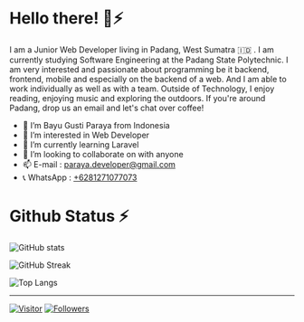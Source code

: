 # Hello there! 👋⚡

I am a Junior Web Developer living in Padang, West Sumatra :indonesia: . I am currently studying Software Engineering at the Padang State Polytechnic. I am very interested and passionate about programming be it backend, frontend, mobile and especially on the backend of a web. And I am able to work individually as well as with a team. Outside of Technology, I enjoy reading, enjoying music and exploring the outdoors. If you're around Padang, drop us an email and let's chat over coffee!

- 👋 I’m Bayu Gusti Paraya from Indonesia 
- 👀 I’m interested in Web Developer
- 🌱 I’m currently learning Laravel
- 💞️ I’m looking to collaborate on with anyone
- 📫 E-mail : [paraya.developer@gmail.com](mailto:paraya.developer@gmail.com)
- 📞 WhatsApp : [+6281271077073](https://wa.me/6281271077073)



# Github Status ⚡

![GitHub stats](https://github-readme-stats.vercel.app/api?username=bayugustiparaya&show_icons=true&theme=onedark&include_all_commits=true) 

![GitHub Streak](https://github-readme-streak-stats.herokuapp.com?user=bayugustiparaya&theme=onedark)

![Top Langs](https://github-readme-stats.vercel.app/api/top-langs/?username=bayugustiparaya&theme=onedark&langs_count=7&layout=compact)
  
---

[![Visitor](https://visitor-badge.laobi.icu/badge?page_id=bayugustiparaya.bayugustiparaya)](https://github.com/bayugustiparaya) [![Followers](https://img.shields.io/github/followers/bayugustiparaya.svg?style=social&label=Follow)](https://github.com/bayugustiparaya?tab=followers)
